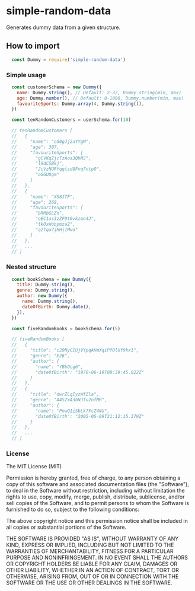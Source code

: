 # simple-random-data
Generates dummy data from a given structure.

## How to import
```javascript
  const Dummy = require('simple-random-data')
```

### Simple usage
```javascript
  const customerSchema = new Dummy({
    name: Dummy.string(), // Default: 2-32, Dummy.string(min, max)
    age: Dummy.number(), // Default: 0-1000, Dummy.number(min, max)
    favouriteSports: Dummy.array(4, Dummy.string()),
  })

  const tenRandomCustomers = userSchema.for(10)

  // tenRandomCustomers [
  //   {
  //     "name": "cG0gJj2aYYgM",
  //     "age": 307,
  //     "favouriteSports": [
  //       "gCVKqZjcTzAos3QhMJ",
  //       "l9dCSBkj",
  //       "JcVzNURYqqlsd8Fvq7ntpO",
  //       "oGGUOgm"
  //     ]
  //   },
  //   {
  //     "name": "XS8JTF",
  //     "age": 268,
  //     "favouriteSports": [
  //       "bRMbGLZn",
  //       "oEC1as3zZF9t0vkzmo4J",
  //       "tkOxWobpmza2",
  //       "q2Tqa7jHHj1Mwd"
  //     ]
  //   },
  //   ...
  // ]
```

### Nested structure
```javascript
  const bookSchema = new Dummy({
    title: Dummy.string(),
    genre: Dummy.string(),
    author: new Dummy({
      name: Dummy.string(),
      dateOfBirth: Dummy.date(),
    }),
  })

  const fiveRandomBooks = bookSchema.for(5)

  // fiveRandomBooks [
  //   {
  //     "title": "c20NyCIUjVYpqAHmXqiPfOlUf9kx1",
  //     "genre": "E26",
  //     "author": {
  //       "name": "YBbOcg6",
  //       "dateOfBirth": "1970-06-19T08:39:45.022Z"
  //     }
  //   },
  //   {
  //     "title": "dwrZLqIyzWfZla",
  //     "genre": "A4SZxA3bNJTu2nfMB",
  //     "author": {
  //       "name": "PnwQ1iSbLk7FcZ4NU",
  //       "dateOfBirth": "2005-05-09T21:12:15.379Z"
  //     }
  //   },
  //   ...
  // ]
```

### License
The MIT License (MIT)

Permission is hereby granted, free of charge, to any person obtaining a copy of this software and associated documentation files (the "Software"), to deal in the Software without restriction, including without limitation the rights to use, copy, modify, merge, publish, distribute, sublicense, and/or sell copies of the Software, and to permit persons to whom the Software is furnished to do so, subject to the following conditions:

The above copyright notice and this permission notice shall be included in all copies or substantial portions of the Software.

THE SOFTWARE IS PROVIDED "AS IS", WITHOUT WARRANTY OF ANY KIND, EXPRESS OR IMPLIED, INCLUDING BUT NOT LIMITED TO THE WARRANTIES OF MERCHANTABILITY, FITNESS FOR A PARTICULAR PURPOSE AND NONINFRINGEMENT. IN NO EVENT SHALL THE AUTHORS OR COPYRIGHT HOLDERS BE LIABLE FOR ANY CLAIM, DAMAGES OR OTHER LIABILITY, WHETHER IN AN ACTION OF CONTRACT, TORT OR OTHERWISE, ARISING FROM, OUT OF OR IN CONNECTION WITH THE SOFTWARE OR THE USE OR OTHER DEALINGS IN THE SOFTWARE.